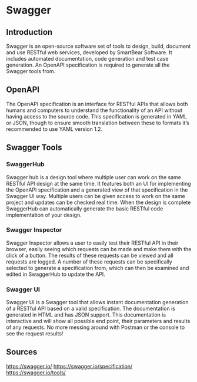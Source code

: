 # Swagger

## Introduction

Swagger is an open-source software set of tools to design, build, document and use RESTful web services, developed by SmartBear Software.
It includes automated documentation, code generation and test case generation.
An OpenAPI specification is required to generate all the Swagger tools from. 

## OpenAPI

The OpenAPI specification is an interface for RESTful APIs that allows both humans and computers to understand the functionality of an API without having access to the source code.
This specification is generated in YAML or JSON, though to ensure smooth translation between these to formats it’s recommended to use YAML version 1.2.

## Swagger Tools

### SwaggerHub

Swagger hub is a design tool where multiple user can work on the same RESTful API design at the same time.
It features both an UI for implementing the OpenAPI specification and a generated view of that specification in the Swagger UI way.
Multiple users can be given access to work on the same project and updates can be checked real time.
When the design is complete SwaggerHub can automatically generate the basic RESTful code implementation of your design.

### Swagger Inspector

Swagger Inspector allows a user to easily test their RESTful API in their browser, easily seeing which requests can be made and make them with the click of a button.
The results of these requests can be viewed and all requests are logged.
A number of these requests can be specifically selected to generate a specification from, which can then be examined and edited in SwaggerHub to update the API.

### Swagger UI

Swagger UI is a Swagger tool that allows instant documentation generation of a RESTful API based on a valid specification.
The documentation is generated in HTML and has JSON support. This documentation is interactive and will show all possible end point, their parameters and results of any requests.
No more messing around with Postman or the console to see the request results!

## Sources

https://swagger.io/
https://swagger.io/specification/
https://swagger.io/tools/

